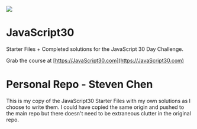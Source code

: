 ﻿![](https://javascript30.com/images/JS3-social-share.png)

# JavaScript30

Starter Files + Completed solutions for the JavaScript 30 Day Challenge.

Grab the course at [https://JavaScript30.com](https://JavaScript30.com)

# Personal Repo - Steven Chen
This is my copy of the JavaScript30 Starter Files with my own solutions as I choose to write them.
I could have copied the same origin and pushed to the main repo but there doesn't need to be extraneous clutter in the original repo.
